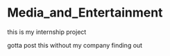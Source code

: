 # Media_and_Entertainment

this is my internship project 

gotta post this without my company finding out

